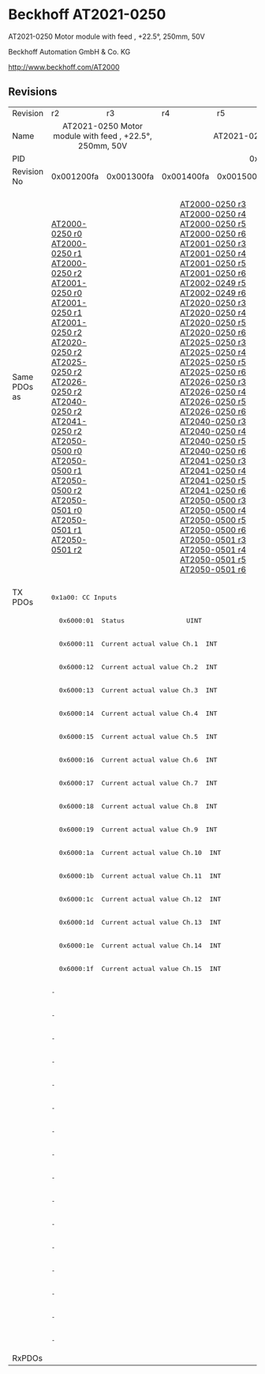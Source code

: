 # Beckhoff AT2021-0250

AT2021-0250 Motor module with feed , +22.5°, 250mm, 50V

Beckhoff Automation GmbH & Co. KG

http://www.beckhoff.com/AT2000

## Revisions
<table>
<tr>
<td>Revision</td>
<td>r2</td>
<td>r3</td>
<td>r4</td>
<td>r5</td>
<td>r6</td>
<td>r7</td>
<td>r8</td>
</tr>
<tr>
<td>Name</td>
<td colspan=2 align="center">AT2021-0250 Motor module with feed , +22.5°, 250mm, 50V</td>
<td colspan=5 align="center">AT2021-0250 Motor module with feed , +22.5°, 250mm, 48V</td>
</tr>
<tr>
<td>PID</td>
<td colspan=7 align="center">0x07e55012</td>
</tr>
<tr>
<td>Revision No</td>
<td>0x001200fa</td>
<td>0x001300fa</td>
<td>0x001400fa</td>
<td>0x001500fa</td>
<td>0x001600fa</td>
<td>0x001700fa</td>
<td>0x001800fa</td>
</tr>
<tr>
<td>Same PDOs as</td>
<td><a href="AT2000-0250.md">AT2000-0250 r0</a><br/><a href="AT2000-0250.md">AT2000-0250 r1</a><br/><a href="AT2000-0250.md">AT2000-0250 r2</a><br/><a href="AT2001-0250.md">AT2001-0250 r0</a><br/><a href="AT2001-0250.md">AT2001-0250 r1</a><br/><a href="AT2001-0250.md">AT2001-0250 r2</a><br/><a href="AT2020-0250.md">AT2020-0250 r2</a><br/><a href="AT2025-0250.md">AT2025-0250 r2</a><br/><a href="AT2026-0250.md">AT2026-0250 r2</a><br/><a href="AT2040-0250.md">AT2040-0250 r2</a><br/><a href="AT2041-0250.md">AT2041-0250 r2</a><br/><a href="AT2050-0500.md">AT2050-0500 r0</a><br/><a href="AT2050-0500.md">AT2050-0500 r1</a><br/><a href="AT2050-0500.md">AT2050-0500 r2</a><br/><a href="AT2050-0501.md">AT2050-0501 r0</a><br/><a href="AT2050-0501.md">AT2050-0501 r1</a><br/><a href="AT2050-0501.md">AT2050-0501 r2</a></td>
<td colspan=4 align="center"><a href="AT2000-0250.md">AT2000-0250 r3</a><br/><a href="AT2000-0250.md">AT2000-0250 r4</a><br/><a href="AT2000-0250.md">AT2000-0250 r5</a><br/><a href="AT2000-0250.md">AT2000-0250 r6</a><br/><a href="AT2001-0250.md">AT2001-0250 r3</a><br/><a href="AT2001-0250.md">AT2001-0250 r4</a><br/><a href="AT2001-0250.md">AT2001-0250 r5</a><br/><a href="AT2001-0250.md">AT2001-0250 r6</a><br/><a href="AT2002-0249.md">AT2002-0249 r5</a><br/><a href="AT2002-0249.md">AT2002-0249 r6</a><br/><a href="AT2020-0250.md">AT2020-0250 r3</a><br/><a href="AT2020-0250.md">AT2020-0250 r4</a><br/><a href="AT2020-0250.md">AT2020-0250 r5</a><br/><a href="AT2020-0250.md">AT2020-0250 r6</a><br/><a href="AT2025-0250.md">AT2025-0250 r3</a><br/><a href="AT2025-0250.md">AT2025-0250 r4</a><br/><a href="AT2025-0250.md">AT2025-0250 r5</a><br/><a href="AT2025-0250.md">AT2025-0250 r6</a><br/><a href="AT2026-0250.md">AT2026-0250 r3</a><br/><a href="AT2026-0250.md">AT2026-0250 r4</a><br/><a href="AT2026-0250.md">AT2026-0250 r5</a><br/><a href="AT2026-0250.md">AT2026-0250 r6</a><br/><a href="AT2040-0250.md">AT2040-0250 r3</a><br/><a href="AT2040-0250.md">AT2040-0250 r4</a><br/><a href="AT2040-0250.md">AT2040-0250 r5</a><br/><a href="AT2040-0250.md">AT2040-0250 r6</a><br/><a href="AT2041-0250.md">AT2041-0250 r3</a><br/><a href="AT2041-0250.md">AT2041-0250 r4</a><br/><a href="AT2041-0250.md">AT2041-0250 r5</a><br/><a href="AT2041-0250.md">AT2041-0250 r6</a><br/><a href="AT2050-0500.md">AT2050-0500 r3</a><br/><a href="AT2050-0500.md">AT2050-0500 r4</a><br/><a href="AT2050-0500.md">AT2050-0500 r5</a><br/><a href="AT2050-0500.md">AT2050-0500 r6</a><br/><a href="AT2050-0501.md">AT2050-0501 r3</a><br/><a href="AT2050-0501.md">AT2050-0501 r4</a><br/><a href="AT2050-0501.md">AT2050-0501 r5</a><br/><a href="AT2050-0501.md">AT2050-0501 r6</a></td>
<td colspan=2 align="center"><a href="AT2000-0233.md">AT2000-0233 r6</a><br/><a href="AT2000-0233.md">AT2000-0233 r7</a><br/><a href="AT2000-0233.md">AT2000-0233 r8</a><br/><a href="AT2000-0249.md">AT2000-0249 r8</a><br/><a href="AT2000-0250.md">AT2000-0250 r7</a><br/><a href="AT2000-0250.md">AT2000-0250 r8</a><br/><a href="AT2001-0250.md">AT2001-0250 r7</a><br/><a href="AT2001-0250.md">AT2001-0250 r8</a><br/><a href="AT2002-0249.md">AT2002-0249 r7</a><br/><a href="AT2002-0249.md">AT2002-0249 r8</a><br/><a href="AT2002-0250.md">AT2002-0250 r6</a><br/><a href="AT2002-0250.md">AT2002-0250 r7</a><br/><a href="AT2002-0250.md">AT2002-0250 r8</a><br/><a href="AT2020-0250.md">AT2020-0250 r7</a><br/><a href="AT2020-0250.md">AT2020-0250 r8</a><br/><a href="AT2025-0250.md">AT2025-0250 r7</a><br/><a href="AT2025-0250.md">AT2025-0250 r8</a><br/><a href="AT2026-0250.md">AT2026-0250 r7</a><br/><a href="AT2026-0250.md">AT2026-0250 r8</a><br/><a href="AT2040-0250.md">AT2040-0250 r7</a><br/><a href="AT2040-0250.md">AT2040-0250 r8</a><br/><a href="AT2041-0250.md">AT2041-0250 r7</a><br/><a href="AT2041-0250.md">AT2041-0250 r8</a><br/><a href="AT2042-0250.md">AT2042-0250 r8</a><br/><a href="AT2050-0500.md">AT2050-0500 r7</a><br/><a href="AT2050-0500.md">AT2050-0500 r8</a><br/><a href="AT2050-0501.md">AT2050-0501 r7</a><br/><a href="AT2050-0501.md">AT2050-0501 r8</a><br/><a href="ATH2000-0250.md">ATH2000-0250 r6</a><br/><a href="ATH2000-0250.md">ATH2000-0250 r7</a><br/><a href="ATH2000-0250.md">ATH2000-0250 r8</a><br/><a href="ATH2040-0250.md">ATH2040-0250 r6</a><br/><a href="ATH2040-0250.md">ATH2040-0250 r7</a><br/><a href="ATH2040-0250.md">ATH2040-0250 r8</a><br/><a href="ATH2050-0500.md">ATH2050-0500 r6</a><br/><a href="ATH2050-0500.md">ATH2050-0500 r7</a><br/><a href="ATH2050-0500.md">ATH2050-0500 r8</a><br/><a href="ATH2050-0501.md">ATH2050-0501 r6</a><br/><a href="ATH2050-0501.md">ATH2050-0501 r7</a><br/><a href="ATH2050-0501.md">ATH2050-0501 r8</a></td>
</tr>
<tr>
<td rowspan=33 valign=top>TX PDOs</td>
<td colspan=7 align="left"><pre>0x1a00: CC Inputs</pre></td>
<td></td>
</tr>
<tr>
<td colspan=7 align="left"><pre>  0x6000:01  Status                UINT</pre></td>
</tr>
<tr>
<td colspan=7 align="left"><pre>  0x6000:11  Current actual value Ch.1  INT</pre></td>
</tr>
<tr>
<td colspan=7 align="left"><pre>  0x6000:12  Current actual value Ch.2  INT</pre></td>
</tr>
<tr>
<td colspan=7 align="left"><pre>  0x6000:13  Current actual value Ch.3  INT</pre></td>
</tr>
<tr>
<td colspan=7 align="left"><pre>  0x6000:14  Current actual value Ch.4  INT</pre></td>
</tr>
<tr>
<td colspan=7 align="left"><pre>  0x6000:15  Current actual value Ch.5  INT</pre></td>
</tr>
<tr>
<td colspan=7 align="left"><pre>  0x6000:16  Current actual value Ch.6  INT</pre></td>
</tr>
<tr>
<td colspan=7 align="left"><pre>  0x6000:17  Current actual value Ch.7  INT</pre></td>
</tr>
<tr>
<td colspan=7 align="left"><pre>  0x6000:18  Current actual value Ch.8  INT</pre></td>
</tr>
<tr>
<td colspan=7 align="left"><pre>  0x6000:19  Current actual value Ch.9  INT</pre></td>
</tr>
<tr>
<td colspan=7 align="left"><pre>  0x6000:1a  Current actual value Ch.10  INT</pre></td>
</tr>
<tr>
<td colspan=7 align="left"><pre>  0x6000:1b  Current actual value Ch.11  INT</pre></td>
</tr>
<tr>
<td colspan=7 align="left"><pre>  0x6000:1c  Current actual value Ch.12  INT</pre></td>
</tr>
<tr>
<td colspan=7 align="left"><pre>  0x6000:1d  Current actual value Ch.13  INT</pre></td>
</tr>
<tr>
<td colspan=7 align="left"><pre>  0x6000:1e  Current actual value Ch.14  INT</pre></td>
</tr>
<tr>
<td colspan=7 align="left"><pre>  0x6000:1f  Current actual value Ch.15  INT</pre></td>
</tr>
<tr>
<td colspan=5 align="left"><pre>-</pre></td>
<td colspan=2 align="left"><pre>0x1a01: CC Inputs 14 Ch</pre></td>
</tr>
<tr>
<td colspan=5 align="left"><pre>-</pre></td>
<td colspan=2 align="left"><pre>  0x6000:01  Status                UINT</pre></td>
</tr>
<tr>
<td colspan=5 align="left"><pre>-</pre></td>
<td colspan=2 align="left"><pre>  0x6000:11  Current actual value Ch.1  INT</pre></td>
</tr>
<tr>
<td colspan=5 align="left"><pre>-</pre></td>
<td colspan=2 align="left"><pre>  0x6000:12  Current actual value Ch.2  INT</pre></td>
</tr>
<tr>
<td colspan=5 align="left"><pre>-</pre></td>
<td colspan=2 align="left"><pre>  0x6000:13  Current actual value Ch.3  INT</pre></td>
</tr>
<tr>
<td colspan=5 align="left"><pre>-</pre></td>
<td colspan=2 align="left"><pre>  0x6000:14  Current actual value Ch.4  INT</pre></td>
</tr>
<tr>
<td colspan=5 align="left"><pre>-</pre></td>
<td colspan=2 align="left"><pre>  0x6000:15  Current actual value Ch.5  INT</pre></td>
</tr>
<tr>
<td colspan=5 align="left"><pre>-</pre></td>
<td colspan=2 align="left"><pre>  0x6000:16  Current actual value Ch.6  INT</pre></td>
</tr>
<tr>
<td colspan=5 align="left"><pre>-</pre></td>
<td colspan=2 align="left"><pre>  0x6000:17  Current actual value Ch.7  INT</pre></td>
</tr>
<tr>
<td colspan=5 align="left"><pre>-</pre></td>
<td colspan=2 align="left"><pre>  0x6000:18  Current actual value Ch.8  INT</pre></td>
</tr>
<tr>
<td colspan=5 align="left"><pre>-</pre></td>
<td colspan=2 align="left"><pre>  0x6000:19  Current actual value Ch.9  INT</pre></td>
</tr>
<tr>
<td colspan=5 align="left"><pre>-</pre></td>
<td colspan=2 align="left"><pre>  0x6000:1a  Current actual value Ch.10  INT</pre></td>
</tr>
<tr>
<td colspan=5 align="left"><pre>-</pre></td>
<td colspan=2 align="left"><pre>  0x6000:1b  Current actual value Ch.11  INT</pre></td>
</tr>
<tr>
<td colspan=5 align="left"><pre>-</pre></td>
<td colspan=2 align="left"><pre>  0x6000:1c  Current actual value Ch.12  INT</pre></td>
</tr>
<tr>
<td colspan=5 align="left"><pre>-</pre></td>
<td colspan=2 align="left"><pre>  0x6000:1d  Current actual value Ch.13  INT</pre></td>
</tr>
<tr>
<td colspan=5 align="left"><pre>-</pre></td>
<td colspan=2 align="left"><pre>  0x6000:1e  Current actual value Ch.14  INT</pre></td>
</tr>
<tr>
<td>RxPDOs</td>
<td colspan=7 align="left"></td>
</tr>
</table>
